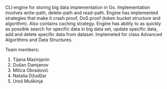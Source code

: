 CLI engine for storing big data implementation in Go.
Implementation involves write-path, delete-path and read-path. Engine has implemented strategies that make it crash proof, DoS proof (token bucket structure and algorithm). Also contains caching strategy.
Engine has ability to as quickly as possible search for specific data in big data set, update specific data, add and delete specific data from dataset.
Implemeted for class Advanced Algorithms and Data Structures.

Team members:
1. Tijana Mazinjanin
2. Dušan Damjanov
3. Milica Obradović
4. Nataša Džudžar
5. Uroš Muškinja

